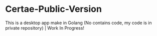 # Certae-Public-Version
This is a desktop app make in Golang (No contains code, my code is in private repository) | Work In Progress!
